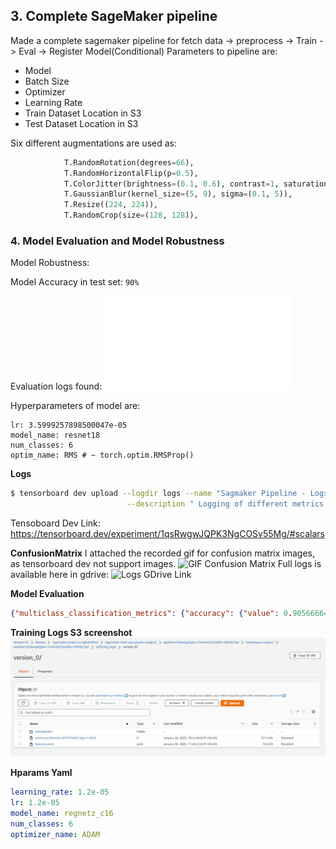 ## 3. Complete SageMaker pipeline
Made a complete sagemaker pipeline for fetch data -> preprocess -> Train -> Eval -> Register Model(Conditional)
Parameters to pipeline are:
* Model
* Batch Size
* Optimizer
* Learning Rate
* Train Dataset Location in S3
* Test Dataset Location in S3

Six different augmentations are used as:
```python
            T.RandomRotation(degrees=66),
            T.RandomHorizontalFlip(p=0.5),
            T.ColorJitter(brightness=(0.1, 0.6), contrast=1, saturation=0, hue=0.4),
            T.GaussianBlur(kernel_size=(5, 9), sigma=(0.1, 5)),
            T.Resize((224, 224)),
            T.RandomCrop(size=(128, 128)),
```



### 4. Model Evaluation and Model Robustness

Model Robustness:


Model Accuracy in test set: `90%`

Evaluation logs found: ![here](files/evaluation.json)

Hyperparameters of model are:
```
lr: 3.5999257898500047e-05
model_name: resnet18
num_classes: 6
optim_name: RMS # ~ torch.optim.RMSProp()
```

**Logs**
```bash
$ tensorboard dev upload --logdir logs --name "Sagmaker Pipeline - Logs" \
                          --description " Logging of different metrics, training on best hparams"
```
Tensoboard Dev Link: https://tensorboard.dev/experiment/1qsRwgwJQPK3NgCOSv55Mg/#scalars


**ConfusionMatrix**
I attached the recorded gif for confusion matrix images, as tensorboard dev not support images. 
![GIF Confusion Matrix](files/confusion_matrix_demo.gif)
Full logs is available here in gdrive: ![Logs GDrive Link]()


**Model Evaluation**
```json
{"multiclass_classification_metrics": {"accuracy": {"value": 0.9056666493415833, "standard_deviation": "0"}, "confusion_matrix": {"buildings": 24.94279146194458, "forest": 33.122363686561584, "glacier": 31.28390610218048, "mountain": 28.57142984867096, "sea": 31.568628549575806, "street": 31.736525893211365}}}
```
**Training Logs S3 screenshot**
![](files/sagemaker_tensorboard.png)

**Hparams Yaml**
```yaml
learning_rate: 1.2e-05
lr: 1.2e-05
model_name: regnetz_c16
num_classes: 6
optimizer_name: ADAM

```